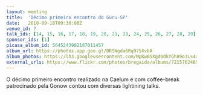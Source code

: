 ```yaml
---
layout: meeting
title:  'Décimo primeiro encontro do Guru-SP'
date:   2010-09-18T09:30:00Z
venue_id: 7
talk_ids: [14, 15, 16, 17, 18, 19, 20, 21, 23, 24, 25, 26, 27, 28, 29]
sponsor_ids: [1]
picasa_album_id: 5645243982187011457
album_url: https://photos.app.goo.gl/DRSNgda6Rq975XvbA
album_photos: https://lh3.googleusercontent.com/MpKwB5Xgd0dkYGh89o3Ls4aYUMcjsCmaIhp6tjtyBjbGDh8dN-DJmc3F-rnJDRN8Gje1gXyfArntzVh90_4IeycpQPeIjl6XW0atXifo0v6ZtpvWzTQ4qRIQu-v6DI8L8I5ZzD5MUXQjbYltvAeJHPVmUhp-seM01L4Gpg44dQfxh2dbQto6w1RJl8XXeZlEbLNfHp5e6NETRupQq62wTQOStQADuVlz-zx1PEKQk0zNjDfue0LQOG2zvFcNoGTdUCHbiB5FPVRhNnSB0y9F3gmD_Svw3cFzi5i8eFvLP0EPnB1EV4a5UoIv2NmFvN9rvDq_AZlO_G8IBrsG0xQx0fJVxUR0c9O9pEuRkh-ww7CdYpSM8icPOCoVh-GQBAZPA5z2PswIPVxMUNtTVkyO01YH1YNv_kKrUEllbKi6lyMuAa6fT2PR_OEpCZwCKfHjvcLwNSIgXrOtwqeQ-grcQoOKlwy2h1N1IEfngp0_7GfwGoyQEFFoKdEaKcEWu9DROAq3lqEhz2Mu5nS6iz-I8WSoAbQo0dZ9oup68QneJ2TJuwoHmWJokDn2Dhq8ix_zNNbqtuYM5HvG4-tvCHWA7d20g_eixEE_pIYhfpZX4IIo9ZMHFzzyp7-U_iQwktAsOqNbsq3voCc0pHfRUxn9TYlhVjMcV5f5-aNhVZMraLj-zurK-Y7R6oaSMaAn7PPqy5HTcezRhHm8k5vbWA
external_urls: https://www.flickr.com/photos/bregaida/albums/72157624858795663/with/5002317042/
---
```


<p>
O d&eacute;cimo primeiro encontro realizado na Caelum e com coffee-break patrocinado pela Gonow contou com diversas lightining talks.
</p>


